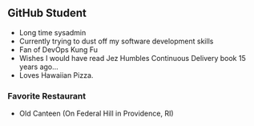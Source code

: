 ## GitHub Student

* Long time sysadmin
* Currently trying to dust off my software development skills
* Fan of DevOps Kung Fu
* Wishes I would have read Jez Humbles Continuous Delivery book 15 years ago...
* Loves Hawaiian Pizza.

### Favorite Restaurant
- Old Canteen (On Federal Hill in Providence, RI)
